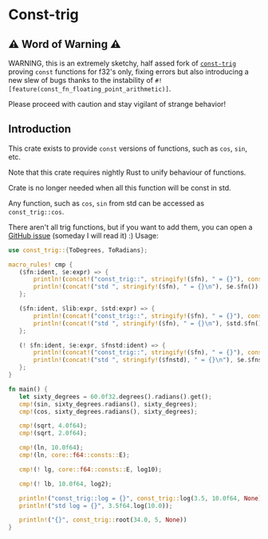 # Const-trig

## ⚠️ Word of Warning ⚠️

WARNING, this is an extremely sketchy, half assed fork of [`const-trig`](https://github.com/OrbitalStation/const-trig)
proving `const` functions for f32's only, fixing errors but also introducing a new slew of bugs thanks to the instability of `#![feature(const_fn_floating_point_arithmetic)]`.

Please proceed with caution and stay vigilant of strange behavior!

## Introduction

This crate exists to provide `const` versions of functions,
such as `cos`, `sin`, etc.

Note that this crate requires nightly Rust
to unify behaviour of functions.

Crate is no longer needed when all this function will
be const in std.

Any function, such as `cos`, `sin` from std
can be accessed as `const_trig::cos`.

There aren't all trig functions,
but if you want to add them, you can open a <a href="https://github.com/Roman-Tarasenko-27/const-trig/issues">GitHub issue</a>
(someday I will read it) :)
Usage:

 ```rust
use const_trig::{ToDegrees, ToRadians};

macro_rules! cmp {
    ($fn:ident, $e:expr) => {
        println!(concat!("const_trig::", stringify!($fn), " = {}"), const_trig::$fn($e, None));
        println!(concat!("std ", stringify!($fn), " = {}\n"), $e.$fn());
    };

    ($fn:ident, $lib:expr, $std:expr) => {
        println!(concat!("const_trig::", stringify!($fn), " = {}"), const_trig::$fn($lib, None));
        println!(concat!("std ", stringify!($fn), " = {}\n"), $std.$fn());
    };

    (! $fn:ident, $e:expr, $fnstd:ident) => {
        println!(concat!("const_trig::", stringify!($fn), " = {}"), const_trig::$fn($e, None));
        println!(concat!("std ", stringify!($fnstd), " = {}\n"), $e.$fnstd());
    };
}

fn main() {
    let sixty_degrees = 60.0f32.degrees().radians().get();
    cmp!(sin, sixty_degrees.radians(), sixty_degrees);
    cmp!(cos, sixty_degrees.radians(), sixty_degrees);

    cmp!(sqrt, 4.0f64);
    cmp!(sqrt, 2.0f64);

    cmp!(ln, 10.0f64);
    cmp!(ln, core::f64::consts::E);

    cmp!(! lg, core::f64::consts::E, log10);

    cmp!(! lb, 10.0f64, log2);

    println!("const_trig::log = {}", const_trig::log(3.5, 10.0f64, None));
    println!("std log = {}", 3.5f64.log(10.0));

    println!("{}", const_trig::root(34.0, 5, None))
}
 ```
